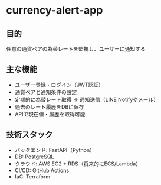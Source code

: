 # currency-alert-app

## 目的
任意の通貨ペアの為替レートを監視し、ユーザーに通知する

## 主な機能
- ユーザー登録・ログイン（JWT認証）
- 通貨ペアと通知条件の設定
- 定期的に為替レート取得 → 通知送信（LINE Notifyやメール）
- 過去のレート履歴をDBに保存
- APIで現在値・履歴を取得可能

## 技術スタック
- バックエンド: FastAPI（Python）
- DB: PostgreSQL
- クラウド: AWS EC2 + RDS（将来的にECS/Lambda）
- CI/CD: GitHub Actions
- IaC: Terraform
